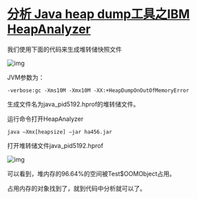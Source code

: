 # [分析 Java heap dump工具之IBM HeapAnalyzer](https://www.cnblogs.com/winner-0715/p/8632755.html)

我们使用下面的代码来生成堆转储快照文件

![img](https://images2018.cnblogs.com/blog/824490/201803/824490-20180323223352968-847891786.png)

JVM参数为：

```
-verbose:gc -Xms10M -Xmx10M -XX:+HeapDumpOnOutOfMemoryError
```

生成文件名为java_pid5192.hprof的堆转储文件。

运行命令打开HeapAnalyzer

```
java –Xmx[heapsize] –jar ha456.jar 
```

打开堆转储文件java_pid5192.hprof

![img](https://i.loli.net/2020/07/24/AloUydpfeHwsL3a.png)

可以看到，堆内存的96.64%的空间被Test$OOMObject占用。

占用内存的对象找到了，就到代码中分析就可以了。